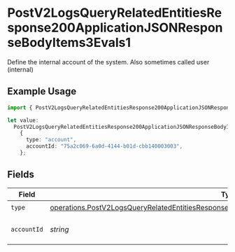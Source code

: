 # PostV2LogsQueryRelatedEntitiesResponse200ApplicationJSONResponseBodyItems3Evals1

Define the internal account of the system. Also sometimes called user (internal)

## Example Usage

```typescript
import { PostV2LogsQueryRelatedEntitiesResponse200ApplicationJSONResponseBodyItems3Evals1 } from "orq-poc-typescript-multi-env-version/models/operations";

let value:
  PostV2LogsQueryRelatedEntitiesResponse200ApplicationJSONResponseBodyItems3Evals1 =
    {
      type: "account",
      accountId: "75a2c069-6a0d-4144-b01d-cbb140003003",
    };
```

## Fields

| Field                                                                                                                                                                                                              | Type                                                                                                                                                                                                               | Required                                                                                                                                                                                                           | Description                                                                                                                                                                                                        |
| ------------------------------------------------------------------------------------------------------------------------------------------------------------------------------------------------------------------ | ------------------------------------------------------------------------------------------------------------------------------------------------------------------------------------------------------------------ | ------------------------------------------------------------------------------------------------------------------------------------------------------------------------------------------------------------------ | ------------------------------------------------------------------------------------------------------------------------------------------------------------------------------------------------------------------ |
| `type`                                                                                                                                                                                                             | [operations.PostV2LogsQueryRelatedEntitiesResponse200ApplicationJSONResponseBodyItems3Evals2Type](../../models/operations/postv2logsqueryrelatedentitiesresponse200applicationjsonresponsebodyitems3evals2type.md) | :heavy_check_mark:                                                                                                                                                                                                 | N/A                                                                                                                                                                                                                |
| `accountId`                                                                                                                                                                                                        | *string*                                                                                                                                                                                                           | :heavy_check_mark:                                                                                                                                                                                                 | The id of the resource                                                                                                                                                                                             |